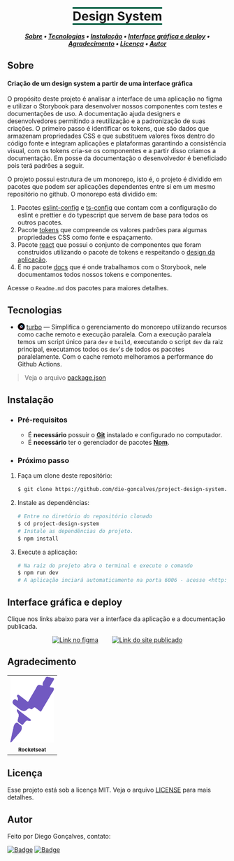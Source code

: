 <h1 align="center" style="text-decoration: underline overline; text-decoration-thickness: 4px; text-underline-offset: 6px; text-decoration-color: #015F43;">
    Design System
</h1>

<!-- TABLE OF CONTENTS -->

<h5 align="center"> 
<a href="#sobre">Sobre</a>
   •   <a href="#tecnologias">Tecnologias</a> 
   •   <a href="#instalação">Instalação</a> 
   •   <a href="#interface-gráfica-e-deploy">Interface gráfica e deploy</a> 
   •   <a href="#agradecimento">Agradecimento</a> 
   •   <a href="#licença">Licença</a>     
   •   <a href="#autor">Autor</a> 
</h5>

## Sobre
<h4>Criação de um design system a partir de uma interface gráfica</h4>

O propósito deste projeto é analisar a interface de uma aplicação no figma e utilizar o Storybook para desenvolver nossos componentes com testes e documentações de uso. A documentação ajuda designers e desenvolvedores permitindo a reutilização e a padronização de suas criações. O primeiro passo é identificar os tokens, que são dados que armazenam propriedades CSS e que substituem valores fixos dentro do código fonte e integram aplicações e plataformas garantindo a consistência visual, com os tokens cria-se os componentes e a partir disso criamos a documentação. Em posse da documentação o desenvolvedor é beneficiado pois terá padrões a seguir.

O projeto possui estrutura de um monorepo, isto é, o projeto é dividido em pacotes que podem ser aplicações dependentes entre si em um mesmo repositório no github. O monorepo está dividido em:
1. Pacotes [eslint-config](/packages/eslint-config/) e [ts-config](/packages/ts-config/) que contam com a configuração do eslint e prettier e do typescript que servem de base para todos os outros pacotes.
2. Pacote [tokens](/packages/tokens/) que compreende os valores padrões para algumas propriedades CSS como fonte e espaçamento.
3. Pacote [react](/packages/react/) que possui o conjunto de componentes que foram construídos utilizando o pacote de tokens e respeitando o [design da aplicação](https://www.figma.com/file/k5N8wfxo0hDIgUkW0Y8ql8/Ignite-Call-i).
4. E no pacote [docs](/packages/docs/) que é onde trabalhamos com o Storybook, nele documentamos todos nossos tokens e componentes.

Acesse o `Readme.md` dos pacotes para maiores detalhes.

## Tecnologias

- <img style="width: 16px; margin-bottom: -2px" src="assets/turbo-icon.svg" alt="turbo"> [turbo](https://turbo.build/repo) — Simplifica o gerenciamento do monorepo utilizando recursos como cache remoto e execução paralela. Com a execução paralela temos um script único para `dev` e `build`, executando o script `dev` da raiz principal, executamos todos os `dev`'s de todos os pacotes paralelamente. Com o cache remoto melhoramos a performance do Github Actions.

> Veja o arquivo  [package.json](/package.json)

## Instalação

- ### **Pré-requisitos**
  - É **necessário** possuir o **[Git](https://git-scm.com/)** instalado e configurado no computador.
  - É **necessário** ter o gerenciador de pacotes **[Npm](https://www.npmjs.com/)**.
  
- ### **Próximo passo**
1. Faça um clone deste repositório:
    ```sh
    $ git clone https://github.com/die-goncalves/project-design-system.git
    ```

2. Instale as dependências:
    ```sh
    # Entre no diretório do repositório clonado
    $ cd project-design-system
    # Instale as dependências do projeto.
    $ npm install
    ```

3. Execute a aplicação:
    ```sh
    # Na raiz do projeto abra o terminal e execute o comando 
    $ npm run dev
    # A aplicação inciará automaticamente na porta 6006 - acesse <http://localhost:6006>
    ```

## Interface gráfica e deploy

Clique nos links abaixo para ver a interface da aplicação e a documentação publicada.
<div style="display: flex; justify-content: center; gap: 2rem;">
    <div>
      <a href="https://www.figma.com/file/k5N8wfxo0hDIgUkW0Y8ql8/Ignite-Call-i">
          <img alt="Link no figma" src="https://img.shields.io/static/v1?label=Figma&message=interface&color=FFC700&style=flat-square&logo=figma" />
      </a>
    </div>
    <div>
      <a href="https://die-goncalves.github.io/project-design-system/">
          <img alt="Link do site publicado" src="https://img.shields.io/static/v1?label=Github Pages&message=deployed&color=00B37E&style=flat-square&logo=github" />
      </a>
    </div>
</div>

## Agradecimento

<table width="100%" align="center">
    <tr>
        <th>
            <a href="https://rocketseat.com.br/">
                <img width="100" height="150" src="assets/rocketseat-icon.svg">
                <br /><sub><b>Rocketseat</b></sub>
            </a>
        </th>
    </tr>
</table>

## Licença

Esse projeto está sob a licença MIT. Veja o arquivo [LICENSE](LICENSE) para mais detalhes.

## Autor

Feito por Diego Gonçalves, contato:

[![Badge](https://img.shields.io/static/v1?label=Linkedin&message=Diego%20Gonçalves&color=208BEE&style=flat-square&logo=linkedin&link=https://www.linkedin.com/in/diego-goncalves1990)](https://www.linkedin.com/in/diego-goncalves1990)
[![Badge](https://img.shields.io/static/v1?label=Gmail&message=die.goncalves1990@gmail.com&color=EA5134&style=flat-square&logo=gmail&link=mailto:die.goncalves1990@gmail.com)](mailto:die.goncalves1990@gmail.com)
